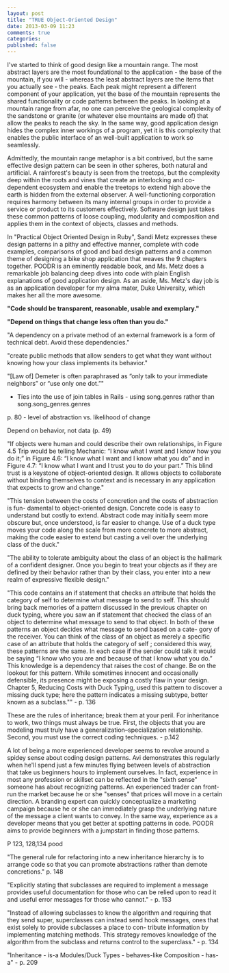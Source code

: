 ```yaml
---
layout: post
title: "TRUE Object-Oriented Design"
date: 2013-03-09 11:23
comments: true
categories: 
published: false
---
```


I've started to think of good design like a mountain range. The most abstract layers are the most foundational to the application - the base of the mountain, if you will - whereas the least abstract layers are the items that you actually see - the peaks. Each peak might represent a different component of your application, yet the base of the mountain represents the shared functionality or code patterns between the peaks. In looking at a mountain range from afar, no one can perceive the geological complexity of the sandstone or granite (or whatever else mountains are made of) that allow the peaks to reach the sky. In the same way, good application design hides the complex inner workings of a program, yet it is this complexity that enables the public interface of an well-built application to work so seamlessly. 

Admittedly, the mountain range metaphor is a bit contrived, but the same effective design pattern can be seen in other spheres, both natural and artificial. A rainforest's beauty is seen from the treetops, but the complexity deep within the roots and vines that create an interlocking and co-dependent ecosystem and enable the treetops to extend high above the earth is hidden from the external observer. A well-functioning corporation requires harmony between its many internal groups in order to provide a service or product to its customers effectively. Software design just takes these common patterns of loose coupling, modularity and composition and applies them in the context of objects, classes and methods.

In "Practical Object Oriented Design in Ruby", Sandi Metz expresses these design patterns in a pithy and effective manner, complete with code examples, comparisons of good and bad design patterns and a common theme of designing a bike shop application that weaves the 9 chapters together. POODR is an eminently readable book, and Ms. Metz does a remarkable job balancing deep dives into code with plain English explanations of good application design. As an aside, Ms. Metz's day job is as an application developer for my alma mater, Duke University, which makes her all the more awesome.

<strong>"Code should be transparent, reasonable, usable and exemplary."</strong>

<strong>"Depend on things that change less often than you do."</strong>

"A dependency on a private method of an external framework is a form of technical debt. Avoid these dependencies."

"create public methods that allow senders to get what they want without knowing how your class implements its behavior."

"[Law of] Demeter is often paraphrased as “only talk to your immediate neighbors” or “use only one dot.”"
  - Ties into the use of join tables in Rails - using song.genres rather than song.song_genres.genres

p. 80 - level of abstraction vs. likelihood of change

Depend on behavior, not data (p. 49)

"If objects were human and could describe their own relationships, in Figure 4.5 Trip would be telling Mechanic: “I know what I want and I know how you do it;” in Figure 4.6: “I know what I want and I know what you do” and in Figure 4.7: “I know what I want and I trust you to do your part.”
This blind trust is a keystone of object-oriented design. It allows objects to collaborate without binding themselves to context and is necessary in any application that expects to grow and change."

"This tension between the costs of concretion and the costs of abstraction is fun- damental to object-oriented design. Concrete code is easy to understand but costly to extend. Abstract code may initially seem more obscure but, once understood, is far easier to change. Use of a duck type moves your code along the scale from more concrete to more abstract, making the code easier to extend but casting a veil over the underlying class of the duck."

"The ability to tolerate ambiguity about the class of an object is the hallmark of a confident designer. Once you begin to treat your objects as if they are defined by their behavior rather than by their class, you enter into a new realm of expressive
flexible design."

"This code contains an if statement that checks an attribute that holds the category of self to determine what message to send to self. This should bring back memories of a pattern discussed in the previous chapter on duck typing, where you saw an if statement that checked the class of an object to determine what message to send to that object.
In both of these patterns an object decides what message to send based on a cate- gory of the receiver. You can think of the class of an object as merely a specific case of an attribute that holds the category of self ; considered this way, these patterns are the same. In each case if the sender could talk it would be saying “I know who you are and because of that I know what you do.” This knowledge is a dependency that raises the cost of change.
Be on the lookout for this pattern. While sometimes innocent and occasionally defensible, its presence might be exposing a costly flaw in your design. Chapter 5, Reducing Costs with Duck Typing, used this pattern to discover a missing duck type; here the pattern indicates a missing subtype, better known as a subclass."" - p. 136

These are the rules of inheritance; break them at your peril. For inheritance to work, two things must always be true. First, the objects that you are modeling must truly have a generalization–specialization relationship. Second, you must use the correct coding techniques. - p.142

A lot of being a more experienced developer seems to revolve around a spidey sense about coding design patterns. Avi demonstrates this regularly when he'll spend just a few minutes flying between levels of abstraction that take us beginners hours to implement ourselves. In fact, experience in most any profession or skillset can be reflected in the "sixth sense" someone has about recognizing patterns. An experienced trader can front-run the market because he or she "senses" that prices will move in a certain direction. A branding expert can quickly conceptualize a marketing campaign because he or she can immediately grasp the underlying nature of the message a client wants to convey. In the same way, experience as a developer means that you get better at spotting patterns in code. POODR aims to provide beginners with a jumpstart in finding those patterns.

P 123, 128,134 pood

"The general rule for refactoring into a new inheritance hierarchy is to arrange code so that you can promote abstractions rather than demote concretions." p. 148

"Explicitly stating that subclasses are required to implement a message provides useful documentation for those who can be relied upon to read it and useful error messages for those who cannot." - p. 153

"Instead of allowing subclasses to know the algorithm and requiring that they send super, superclasses can instead send hook messages, ones that exist solely to provide subclasses a place to con- tribute information by implementing matching methods. This strategy removes knowledge of the algorithm from the subclass and returns control to the superclass." - p. 134

"Inheritance - is-a
Modules/Duck Types - behaves-like
Composition - has-a" - p. 209


